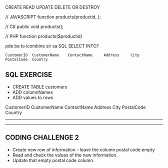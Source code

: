 CREATE
READ
UPDATE
DELETE OR DESTROY


// JAVASCRIPT
function products(productid, );

// C# 
public void products();

// PHP
function products($productid)

pde ba to icombine sir sa SQL SELECT INTO?

```
CustomerID 	CustomerName 	ContactName 	Address 	City 	PostalCode 	Country
```

## SQL EXERCISE

- CREATE TABLE customers
- ADD columnNames
- ADD values to rows


CustomerID 	CustomerName 	ContactName 	Address 	City 	PostalCode 	Country

---



---


## CODING CHALLENGE 2

- Create new row of information - leave the column postal code empty 
- Read and check the values of the new information.
- Update that empty postal code column.